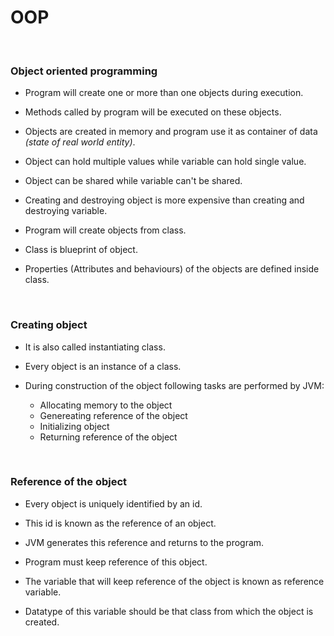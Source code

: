 # **OOP**

<br>

### **Object oriented programming**

+ Program will create one or more than one objects during execution.

+ Methods called by program will be executed on these objects.

+ Objects are created in memory and program use it as container of data _(state of real world entity)_.

+ Object can hold multiple values while variable can hold single value.

+ Object can be shared while variable can't be shared.

+ Creating and destroying object is more expensive than creating and destroying variable.

+ Program will create objects from class.

+ Class is blueprint of object.

+ Properties (Attributes and behaviours) of the objects are defined inside class.

<br>

### **Creating object**

+ It is also called instantiating class.

+ Every object is an instance of a class.

+ During construction of the object following tasks are performed by JVM:
  + Allocating memory to the object
  + Genereating reference of the object
  + Initializing object
  + Returning reference of the object

<br>

### **Reference of the object**

+ Every object is uniquely identified by an id.

+ This id is known as the reference of an object.

+ JVM generates this reference and returns to the program.

+ Program must keep reference of this object.

+ The variable that will keep reference of the object is known as reference variable.

+ Datatype of this variable should be that class from which the object is created.
